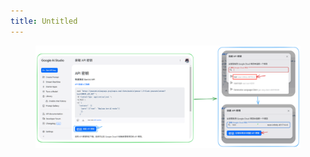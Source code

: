 ```yaml
---
title: Untitled
---
```


<figure><img src="../assets/image (4) (4).png" alt=""><figcaption></figcaption></figure>
